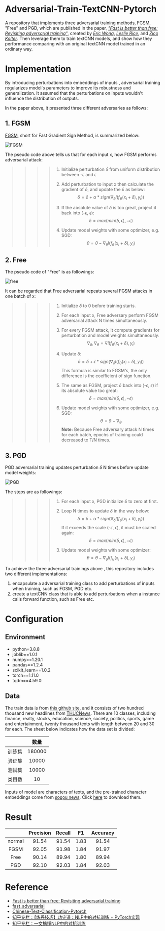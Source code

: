 # Adversarial-Train-TextCNN-Pytorch
A repository that implements three adversarial training methods, FGSM, "Free" and PGD, which are published in the paper, [*"Fast is better than free: Revisiting adversarial training"*](https://arxiv.org/abs/2001.03994), created by [*Eric Wong*](https://riceric22.github.io/),  [*Leslie Rice*](https://leslierice1.github.io/), and [*Zico Kolter*](http://zicokolter.com/). Then leverage them to train textCNN models, and show how they performance comparing with an original textCNN model trained in an ordinary way.
# Implementation

By introducing perturbations into embeddings of inputs , adversarial training regularizes model's parameters to improve its robustness and generalization. It assumed that the perturbations on inputs wouldn't influence the distribution of outputs. 

In the paper above, it presented three  different adversaries as follows:

## 1. FGSM

[FGSM](https://arxiv.org/abs/1412.6572), short for Fast Gradient Sign Method, is summarized below:

![FGSM](C:\Users\Joey\Desktop\workspace\同花顺测试\FGSM.PNG)

The pseudo code above tells us that for each input x, how FGSM performs adversarial attack:

> > > > 1. Initialize perturbation $\delta$ from uniform distribution between -$\epsilon$ and $\epsilon$
> > > >
> > > > 2. Add perturbation to input x then calculate the gradient of $\delta$, and update the $\delta$ as below:
> > > >    $$
> > > >    \delta = \delta + \alpha * sign(\nabla_\delta l(f_\theta(x_i + \delta), y_i))
> > > >    $$
> > > >    
> > > > 3. If the absolute value of $\delta$ is too great, project it back into (-$\epsilon$, $\epsilon$):
> > > >    $$
> > > >    \delta = max(min(\delta, \epsilon), -\epsilon)
> > > >    $$
> > > >    
> > > > 4. Update  model weights with some optimizer, e.g. SGD:
> > > >    $$
> > > >    \theta = \theta - \nabla_\theta l(f_\theta(x_i + \delta), y_i)
> > > >    $$
> > > >    

## 2. Free

The pseudo code of "Free" is as followings:

![free](C:\Users\Joey\Desktop\workspace\同花顺测试\free.PNG)

It can be regarded that Free adversarial repeats several FGSM attacks in one batch of x:

> > > > 1. Initialize $\delta$ to 0 before training starts.
> > > >
> > > > 2. For each input x, Free adversary perform FGSM adversarial attack N times simultaneously.
> > > >
> > > > 3. For every FGSM attack, It compute gradients for perturbation and model weights simultaneously:
> > > >    $$
> > > >    \nabla_\delta, \nabla_\theta = \nabla l(f_\theta(x_i+\delta),y_i)
> > > >    $$
> > > >
> > > > 4. Update $\delta$:
> > > >    $$
> > > >    \delta = \delta + \epsilon * sign(\nabla_\delta l(f_\theta(x_i + \delta), y_i))
> > > >    $$
> > > >    This formula is similar to FGSM's, the only difference is the coefficient of sign function.
> > > >
> > > > 5. The same as FGSM, project $\delta$ back into (-$\epsilon$, $\epsilon$​) if its absolute value too great:
> > > >    $$
> > > >    \delta = max(min(\delta, \epsilon), -\epsilon)
> > > >    $$
> > > >
> > > > 6. Update  model weights with some optimizer, e.g. SGD:
> > > >    $$
> > > >    \theta = \theta - \nabla_\theta
> > > >    $$
> > > >    **Note:** Because Free adversary attack N times for each batch, epochs of training could decreased to T/N times.
> > > >
> > > >    

## 3. PGD

PGD adversarial training updates perturbation $\delta$ N times before update model weights:

![PGD](C:\Users\Joey\Desktop\workspace\同花顺测试\PGD.PNG)

The steps are as followings:

> > > > 1. For each input x, PGD initialize $\delta$ to zero at first.
> > > >
> > > > 2. Loop N times to update $\delta$​ in the way below:
> > > >    $$
> > > >    \delta = \delta + \alpha * sign(\nabla_\delta l(f_\theta(x_i + \delta), y_i))
> > > >    $$
> > > >    If it exceeds the scale (-$\epsilon$, $\epsilon$), it must be scaled again:
> > > >    $$
> > > >    \delta = max(min(\delta, \epsilon), -\epsilon)
> > > >    $$
> > > >
> > > > 3. Update model weights with some optimizer:
> > > >    $$
> > > >    \theta = \theta - \nabla_\theta l(f_\theta(x_i + \delta), y_i)
> > > >    $$

To achieve the three adversarial trainings above , this repository includes two different implementations:

1. encapsulate a adversarial training class to add perturbations of inputs when training, such as FGSM, PGD etc.
2. create a textCNN class that is able to add perturbations when a instance calls forward function, such as Free etc.

# Configuration

## Environment
+ python=3.8.8
+ joblib==1.0.1
+ numpy==1.20.1
+ pandas==1.2.4
+ scikit_learn==1.0.2
+ torch==1.11.0
+ tqdm==4.59.0
## Data

The train data is from [this github site](https://github.com/649453932/Chinese-Text-Classification-Pytorch), and it consists of two hundred thousand new headlines from [THUCNews](http://thuctc.thunlp.org/). There are 10 classes, including finance, realty, stocks, education, science, society, politics, sports, game and entertainment, twenty thousand texts with length between 20 and 30 for each. The sheet below indicates how the data set is divided:

|        |  数量  |
| :----: | :----: |
| 训练集 | 180000 |
| 验证集 | 10000  |
| 测试集 | 10000  |
| 类目数 |   10   |

Inputs of model are characters of texts, and the pre-trained character embeddings come from  [sogou news](https://github.com/Embedding/Chinese-Word-Vectors). Click [here](https://pan.baidu.com/s/14k-9jsspp43ZhMxqPmsWMQ) to download them.

# Result

|        | Precision | Recall |  F1  | Accuracy |
| :----: | :-------: | :----: | :--: | :------: |
| normal |   91.54   | 91.54  | 1.83 |  91.54   |
|  FGSM  |   92.05   | 91.98  | 1.84 |  91.97   |
|  Free  |   90.14   | 89.94  | 1.80 |  89.94   |
|  PGD   |   92.10   | 92.03  | 1.84 |  92.03   |

# Reference

 * [Fast is better than free: Revisiting adversarial training](https://arxiv.org/abs/2001.03994)
 * [fast_adversarial](https://github.com/locuslab/fast_adversarial)
 * [Chinese-Text-Classification-Pytorch](https://github.com/649453932/Chinese-Text-Classification-Pytorch)
 * [知乎专栏：【炼丹技巧】功守道：NLP中的对抗训练 + PyTorch实现](https://zhuanlan.zhihu.com/p/91269728)
 * [知乎专栏：一文搞懂NLP中的对抗训练](https://zhuanlan.zhihu.com/p/103593948)
